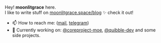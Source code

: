 Hey! **moonlitgrace** here.\
I like to write stuff on [moonlitgrace.space/blog](https://moonlitgrace.space/blog) ✨ check it out!

- 📫 How to reach me: ([mail](mailto:moonlitgrace.gaia@gmail.com), [telegram](https://t.me/moonlitgrace))
- 🔭 Currently working on: [@coreproject-moe](https://github.com/coreproject-moe), [@quibble-dev](https://github.com/quibble-dev) and some side projects.
